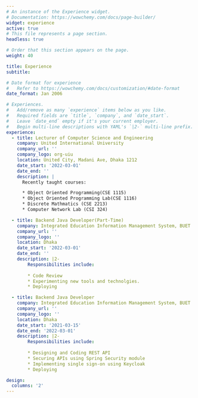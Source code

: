 ```yaml
---
# An instance of the Experience widget.
# Documentation: https://wowchemy.com/docs/page-builder/
widget: experience
active: true
# This file represents a page section.
headless: true

# Order that this section appears on the page.
weight: 40

title: Experience
subtitle:

# Date format for experience
#   Refer to https://wowchemy.com/docs/customization/#date-format
date_format: Jan 2006

# Experiences.
#   Add/remove as many `experience` items below as you like.
#   Required fields are `title`, `company`, and `date_start`.
#   Leave `date_end` empty if it's your current employer.
#   Begin multi-line descriptions with YAML's `|2-` multi-line prefix.
experience:      
  - title: Lecturer of Computer Science and Engineering
    company: United International University
    company_url: ''
    company_logo: org-uiu
    location: United City, Madani Ave, Dhaka 1212
    date_start: '2022-03-01'
    date_end: ''
    description: |
      Recently taught courses:

      * Object Oriented Programming(CSE 1115)
      * Object Oriented Programming Lab(CSE 1116)
      * Discrete Mathmatics (CSE 2213)
      * Computer Network Lab (CSI 324)

  - title: Backend Java Developer(Part-Time)
    company: Integrated Education Information Management System, BUET
    company_url: ''
    company_logo: ''
    location: Dhaka
    date_start: '2022-03-01'
    date_end: ''
    description: |2-
        Responsibilities include:
        
        * Code Review
        * Experimenting new tools and technolgies.
        * Deploying

  - title: Backend Java Developer
    company: Integrated Education Information Management System, BUET
    company_url: ''
    company_logo: ''
    location: Dhaka
    date_start: '2021-03-15'
    date_end: '2022-03-01'
    description: |2-
        Responsibilities include:
        
        * Designing and Coding REST API
        * Securing APIs using Spring Security module
        * Implementing single sign-on using Keycloak
        * Deploying

design:
  columns: '2'
---
```

